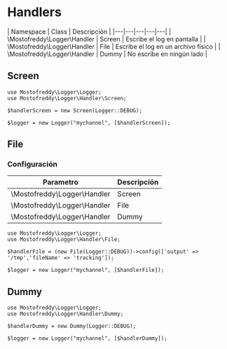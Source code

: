 Handlers
========

| Namespace | Class | Descripción |
|---|---|---|---|---|
| \Mostofreddy\Logger\Handler | Screen | Escribe el log en pantalla |
| \Mostofreddy\Logger\Handler | File | Escribe el log en un archivo físico |
| \Mostofreddy\Logger\Handler | Dummy | No escribe en ningún lado |



Screen
------

```
use Mostofreddy\Logger\Logger;
use Mostofreddy\Logger\Handler\Screen;

$handlerScreen = new Screen(Logger::DEBUG);

$logger = new Logger("mychannel", [$handlerScreen]);
```

File
------

### Configuración

| Parametro | Descripción |
|---|---|
| \Mostofreddy\Logger\Handler | Screen | Escribe el log en pantalla |
| \Mostofreddy\Logger\Handler | File | Escribe el log en un archivo físico |
| \Mostofreddy\Logger\Handler | Dummy | No escribe en ningún lado |

```
use Mostofreddy\Logger\Logger;
use Mostofreddy\Logger\Handler\File;

$handlerFile = (new File(Logger::DEBUG))->config(['output' => '/tmp','fileName' => 'tracking']);

$logger = new Logger("mychannel", [$handlerFile]);
```

Dummy
------

```
use Mostofreddy\Logger\Logger;
use Mostofreddy\Logger\Handler\Dummy;

$handlerDummy = new Dummy(Logger::DEBUG);

$logger = new Logger("mychannel", [$handlerDummy]);
```
